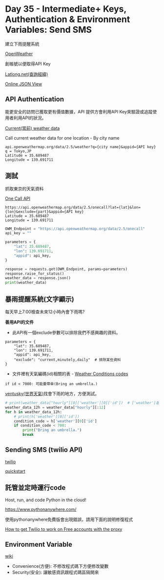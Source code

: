 # Day 35 - Intermediate+ Keys, Authentication & Environment Variables: Send SMS

建立下雨提醒系統

[OpenWeather](https://openweathermap.org/)

創帳號以便取得API Key

[Latlong.net(查詢經緯)](https://www.latlong.net/)

[Online JSON View](http://jsonviewer.stack.hu/)

## API Authentication

能更安全的訪問已獲取更有價值數據，API 提供方會利用API Key來驗證或追蹤使用者利用API的狀況。

[Current(當前) weather data](https://openweathermap.org/current)

Call current weather data for one location - By city name

```
api.openweathermap.org/data/2.5/weather?q={city name}&appid={API key}
q = Tokyo,JP
Latitude = 35.689487
Longitude = 139.691711
```

## 測試

抓取東京的天氣資料

[One Call API](https://openweathermap.org/api/one-call-api)

```
https://api.openweathermap.org/data/2.5/onecall?lat={lat}&lon={lon}&exclude={part}&appid={API key}
Latitude = 35.689487
Longitude = 139.691711
```

```python
OWM_Endpoint = "https://api.openweathermap.org/data/2.5/onecall"
api_key = ""

parameters = {
    "lat": 35.689487,
    "lon": 139.691711,
    "appid": api_key,
}

response = requests.get(OWM_Endpoint, params=parameters)
response.raise_for_status()
weather_data = response.json()
print(weather_data)
```

## 暴雨提醒系統(文字顯示)

每天早上7:00檢查未來12小時內會下雨嗎?

**善用API的文件**

* 此API有一個exclude參數可以排除我們不感興趣的資料。

```
parameters = {
    "lat": 35.689487,
    "lon": 139.691711,
    "appid": api_key,
    "exclude": "current,minutely,daily"  # 排除某些資料
}
```

* 文件裡有天氣編碼(id)相關的表 - [Weather Conditions codes](https://openweathermap.org/weather-conditions#Weather-Condition-Codes-2)

```
if id < 7000: 可能要帶傘(Bring an umbrella.)
```

[ventusky(世界天氣)](https://www.ventusky.com/)找會下雨的地方，方便測試。

```python
# print(weather_data["hourly"][0]['weather'][0]['id'])  # ['weather']是list所以要用[0]取值
weather_data_12h = weather_data["hourly"][:12]
for h in weather_data_12h:
    # print(h['weather'][0]['id'])
    condition_code = h['weather'][0]['id']
    if condition_code < 700:
        print("Bring an umbrella.")
        break
```

## Sending SMS (twilio API)

[twilio](https://www.twilio.com/try-twilio)

[quickstart](https://www.twilio.com/docs/sms/quickstart/python)

## 託管並定時運行code

Host, run, and code Python in the cloud!

https://www.pythonanywhere.com/

使用pythonanywhere免費版會出現錯誤，請用下面的說明修復程式

[How to get Twilio to work on Free accounts with the proxy](https://help.pythonanywhere.com/pages/TwilioBehindTheProxy/)

## Environment Variable

[wiki](https://en.wikipedia.org/wiki/Environment_variable)

* Convenience(方便): 不修改程式碼下方便修改變數
* Security(安全): 讓敏感資訊跟程式碼區隔開來
